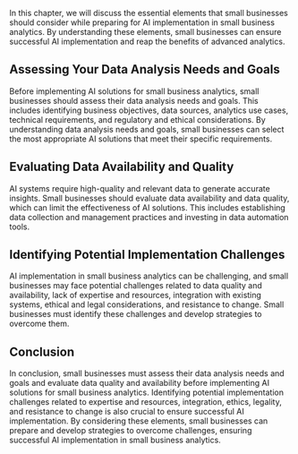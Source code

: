 

In this chapter, we will discuss the essential elements that small businesses should consider while preparing for AI implementation in small business analytics. By understanding these elements, small businesses can ensure successful AI implementation and reap the benefits of advanced analytics.

Assessing Your Data Analysis Needs and Goals
--------------------------------------------

Before implementing AI solutions for small business analytics, small businesses should assess their data analysis needs and goals. This includes identifying business objectives, data sources, analytics use cases, technical requirements, and regulatory and ethical considerations. By understanding data analysis needs and goals, small businesses can select the most appropriate AI solutions that meet their specific requirements.

Evaluating Data Availability and Quality
----------------------------------------

AI systems require high-quality and relevant data to generate accurate insights. Small businesses should evaluate data availability and data quality, which can limit the effectiveness of AI solutions. This includes establishing data collection and management practices and investing in data automation tools.

Identifying Potential Implementation Challenges
-----------------------------------------------

AI implementation in small business analytics can be challenging, and small businesses may face potential challenges related to data quality and availability, lack of expertise and resources, integration with existing systems, ethical and legal considerations, and resistance to change. Small businesses must identify these challenges and develop strategies to overcome them.

Conclusion
----------

In conclusion, small businesses must assess their data analysis needs and goals and evaluate data quality and availability before implementing AI solutions for small business analytics. Identifying potential implementation challenges related to expertise and resources, integration, ethics, legality, and resistance to change is also crucial to ensure successful AI implementation. By considering these elements, small businesses can prepare and develop strategies to overcome challenges, ensuring successful AI implementation in small business analytics.
